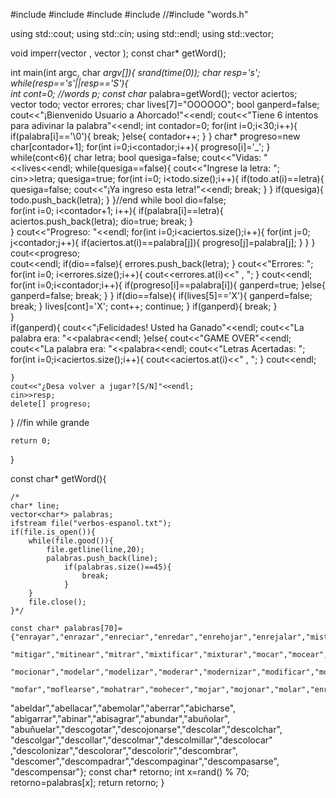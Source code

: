 
#include <iostream>
#include <vector>
#include <cstdlib>
#include <ctime>
//#include "words.h"

using std::cout;
using std::cin;
using std::endl;
using std::vector;

void imperr(vector<char> , vector<char> );
const char* getWord();

int main(int argc, char *argv[]){
	srand(time(0));
	char resp='s';
		while(resp=='s'||resp=='S'){	
		int cont=0;
		//words p;
		const char* palabra=getWord();
		vector<char> aciertos;
		vector<char> todo;
		vector<char> errores;
		char lives[7]="OOOOOO";
		bool ganperd=false;
			cout<<"¡Bienvenido Usuario a Ahorcado!"<<endl;
			cout<<"Tiene 6 intentos para adivinar la palabra"<<endl;
				int contador=0;
					for(int i=0;i<30;i++){
						if(palabra[i]=='\0'){
							break;
						}else{
							contador++;
						}
					}
				char* progreso=new char[contador+1];
					for(int i=0;i<contador;i++){
						progreso[i]='_';
					}	
				while(cont<6){
					char letra;
					bool quesiga=false;
						cout<<"Vidas: "<<lives<<endl;
						while(quesiga==false){
							cout<<"Ingrese la letra: ";
							cin>>letra;
							quesiga=true;
								for(int i=0; i<todo.size();i++){
									if(todo.at(i)==letra){
										quesiga=false;
										cout<<"¡Ya ingreso esta letra!"<<endl;
										break;
									}
								}
						if(quesiga){
							todo.push_back(letra);
						}
				}//end while
		bool dio=false;		
			for(int i=0; i<contador+1; i++){
				if(palabra[i]==letra){
					aciertos.push_back(letra);
					dio=true;
					break;
				}	
			}
			cout<<"Progreso: "<<endl;
			for(int i=0;i<aciertos.size();i++){
				for(int j=0; j<contador;j++){
					if(aciertos.at(i)==palabra[j]){
						progreso[j]=palabra[j];
					}
				}
			}	
		cout<<progreso;			
		cout<<endl;
		if(dio==false){
			errores.push_back(letra);
		}
		cout<<"Errores: ";
		for(int i=0; i<errores.size();i++){
			cout<<errores.at(i)<<" , ";
		}
		cout<<endl;
		for(int i=0;i<contador;i++){
				if(progreso[i]==palabra[i]){
					ganperd=true;
				}else{
					ganperd=false;
					break;
				}
		}
			if(dio==false){
				if(lives[5]=='X'){
						ganperd=false;
						break;
				}
			lives[cont]='X';
			cont++;
			continue;
		}
		if(ganperd){
			break;
		}			
				}	 
	if(ganperd){
		cout<<"¡Felicidades! Usted ha Ganado"<<endl;
		cout<<"La palabra era: "<<palabra<<endl;
	}else{
		cout<<"GAME OVER"<<endl;
		cout<<"La palabra era: "<<palabra<<endl;
		cout<<"Letras Acertadas: ";
			for(int i=0;i<aciertos.size();i++){
				cout<<aciertos.at(i)<<" , ";
			}
		cout<<endl;
			
	}
	cout<<"¿Desa volver a jugar?[S/N]"<<endl;
	cin>>resp;		
	delete[] progreso;	
}  //fin while grande 
			                           
	return 0;
}


const char* getWord(){
	
	/*
	char* line;
	vector<char*> palabras;
	ifstream file("verbos-espanol.txt");
	if(file.is_open()){
		while(file.good()){
			file.getline(line,20);
			palabras.push_back(line);	
				if(palabras.size()==45){
					break;
				}
		}	
		file.close();
	}*/
	
	const char* palabras[70]={"enrayar","enrazar","enreciar","enredar","enrehojar","enrejalar","misturar","mitificar",
		"mitigar","mitinear","mitrar","mixtificar","mixturar","mocar","mocear","mochar","mochilear",
		"mocionar","modelar","modelizar","moderar","modernizar","modificar","modorrar","modular",
		"mofar","moflearse","mohatrar","mohecer","mojar","mojonar","molar","enrejar","enresmar","enriar","ababillarse","abachar","abacorar","abejonear","abejorrear",
"abeldar","abellacar","abemolar","aberrar","abicharse",
"abigarrar","abinar","abisagrar","abundar","abuñolar",
"abuñuelar","descogotar","descojonarse","descolar","descolchar",
"descolgar","descollar","descolmar","descolmillar","descolocar"
,"descolonizar","descolorar","descolorir","descombrar",
"descomer","descompadrar","descompaginar","descompasarse",
"descompensar"};
	const char* retorno;
	int x=rand() % 70; 
	retorno=palabras[x];
	return retorno;
}
